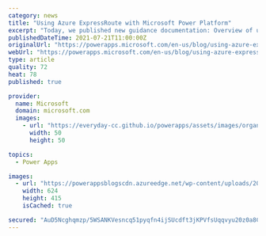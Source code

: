 ```yaml
---
category: news
title: "Using Azure ExpressRoute with Microsoft Power Platform"
excerpt: "Today, we published new guidance documentation: Overview of using Azure ExpressRoute with Microsoft Power Platform | Microsoft Docs. This guidance helps you understand and set up ExpressRoute specifically for Power Platform."
publishedDateTime: 2021-07-21T11:00:00Z
originalUrl: "https://powerapps.microsoft.com/en-us/blog/using-azure-expressroute-with-microsoft-power-platform/"
webUrl: "https://powerapps.microsoft.com/en-us/blog/using-azure-expressroute-with-microsoft-power-platform/"
type: article
quality: 72
heat: 78
published: true

provider:
  name: Microsoft
  domain: microsoft.com
  images:
    - url: "https://everyday-cc.github.io/powerapps/assets/images/organizations/microsoft.com-50x50.jpg"
      width: 50
      height: 50

topics:
  - Power Apps

images:
  - url: "https://powerappsblogscdn.azureedge.net/wp-content/uploads/2021/06/er-datacenter.png"
    width: 624
    height: 415
    isCached: true

secured: "AuD5Ncghqmzp/5WSANKVesncq51pyqfn4ijSUcdft3jKPVfsUqqvyu20z0a8CqLG/d/6LP/N3bnoWvhMufDti9KoqpQH14EM2L/SkD7LM8GmqEjT3sL0a8ETfMj81grH/u7hQMFR8v4QRWbi0nWGtM0cvNt6Eko440rf9o2sAe7L3Fwl6D19JVOvR0wY+1fR1mqYZzFnyUnNwAeNwczfUgLfPI4pxv2+iWAdSM/xIDlpNNkkyVQq2JxfshFsTSfr2alU8cJKjMdXEAtVh3YSryLPw+vMWkcVhZ13HwKWHrnGkJ9Hy1f7v4IyKSbw+eyUB6DJN77UQk/hyaqTvBozKyvhFRz9Z2zQcghHnHrRPA8=;PAdGWLXEDKPZp3OD1z6neA=="
---
```


